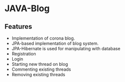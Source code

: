 # JAVA-Blog

## Features

- Implementation of corona blog.
- JPA-based implementation of blog system.
- JPA-Hibernate is used for manipulating with database
- Registration
- Login
- Starting new thread on blog
- Commenting existing threads
- Removing existing threads


